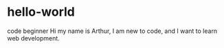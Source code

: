 # hello-world
code beginner
Hi my name is Arthur, I am new to code, and I want to learn web development.
